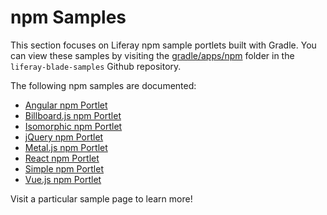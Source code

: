 # npm Samples [](id=npm-samples)

This section focuses on Liferay npm sample portlets built with Gradle. You can
view these samples by visiting the
[gradle/apps/npm](https://github.com/liferay/liferay-blade-samples/tree/7.0/gradle/apps/npm)
folder in the `liferay-blade-samples` Github repository.

<!-- Readd the below snippet when npm samples are available for all build tools.
-Cody -->

<!-- `apps/npm` folder corresponding to your preferred
build tool:

- [Gradle sample apps](https://github.com/liferay/liferay-blade-samples/tree/7.0/gradle/apps/npm)
- [Liferay Workspace sample apps](https://github.com/liferay/liferay-blade-samples/tree/7.0/liferay-workspace/apps/npm)
- [Maven sample apps](https://github.com/liferay/liferay-blade-samples/tree/7.0/maven/apps/npm)

-->

The following npm samples are documented:

- [Angular npm Portlet](angular-npm-portlet)
- [Billboard.js npm Portlet](billboard-js-npm-portlet)
- [Isomorphic npm Portlet](isomorphic-npm-portlet)
- [jQuery npm Portlet](jquery-npm-portlet)
- [Metal.js npm Portlet](metal-js-npm-portlet)
- [React npm Portlet](react-npm-portlet)
- [Simple npm Portlet](simple-npm-portlet)
- [Vue.js npm Portlet](vue-js-npm-portlet)

Visit a particular sample page to learn more!
